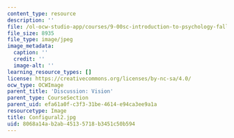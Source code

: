 ```yaml
---
content_type: resource
description: ''
file: /ol-ocw-studio-app/courses/9-00sc-introduction-to-psychology-fall-2011/8068a14ab2ab45135718b3451c50b594_Configural2.jpg
file_size: 8935
file_type: image/jpeg
image_metadata:
  caption: ''
  credit: ''
  image-alt: ''
learning_resource_types: []
license: https://creativecommons.org/licenses/by-nc-sa/4.0/
ocw_type: OCWImage
parent_title: 'Discussion: Vision'
parent_type: CourseSection
parent_uid: efa61a0f-c3f3-31be-4614-e94ca3ee9a1a
resourcetype: Image
title: Configural2.jpg
uid: 8068a14a-b2ab-4513-5718-b3451c50b594
---
```

